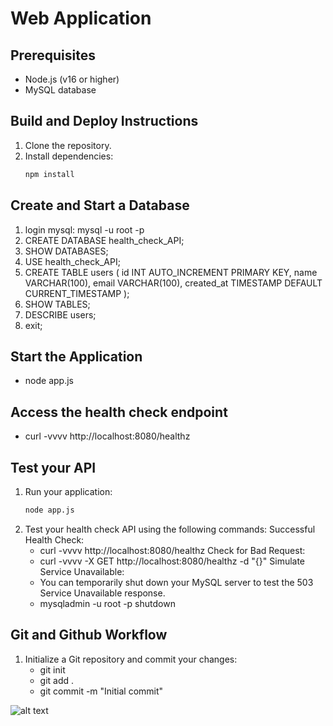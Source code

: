 # Web Application

## Prerequisites
- Node.js (v16 or higher)
- MySQL database

## Build and Deploy Instructions
1. Clone the repository.
2. Install dependencies:
   ```bash
   npm install

## Create and Start a Database
1. login mysql: mysql -u root -p
2. CREATE DATABASE health_check_API;
3. SHOW DATABASES;
4. USE health_check_API;
5. CREATE TABLE users (
     id INT AUTO_INCREMENT PRIMARY KEY,
     name VARCHAR(100),
     email VARCHAR(100),
     created_at TIMESTAMP DEFAULT CURRENT_TIMESTAMP
    );
6. SHOW TABLES;
7. DESCRIBE users;
8. exit;

## Start the Application
- node app.js

## Access the health check endpoint
- curl -vvvv http://localhost:8080/healthz

## Test your API
1. Run your application:
    ```bash
    node app.js
2. Test your health check API using the following commands:
    Successful Health Check:
    - curl -vvvv http://localhost:8080/healthz
    Check for Bad Request:
    - curl -vvvv -X GET http://localhost:8080/healthz -d "{}"
    Simulate Service Unavailable:
    - You can temporarily shut down your MySQL server to test the 503 Service Unavailable response.
    - mysqladmin -u root -p shutdown

## Git and Github Workflow
1.	Initialize a Git repository and commit your changes:
    - git init
    - git add .
    - git commit -m "Initial commit"

![alt text](image.png)